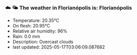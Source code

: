 ### ☁️ 🌤️  The weather in Florianópolis is: Florianópolis

- Temperature: 20.35°C
- On flesh: 20.95°C
- Relative air humidity: 96%
- Rain: 0.0 mm
- Description: Overcast clouds
- last updated: 2025-05-17T03:06:09.087682
